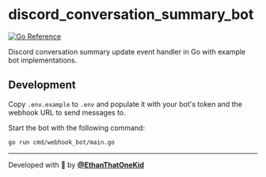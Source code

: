 # discord_conversation_summary_bot

[![Go Reference](https://pkg.go.dev/badge/github.com/ethanthatonekid/discord_conversation_summary_bot.svg)](https://pkg.go.dev/github.com/ethanthatonekid/discord_conversation_summary_bot)

Discord conversation summary update event handler in Go with example bot implementations.

## Development

Copy `.env.example` to `.env` and populate it with your bot's token and the webhook URL to send messages to.

Start the bot with the following command:

```sh
go run cmd/webhook_bot/main.go
```

<!-- TODO: Document `ngrok` usage for local development. -->

---

Developed with 💖 by [**@EthanThatOneKid**](https://etok.codes/)
